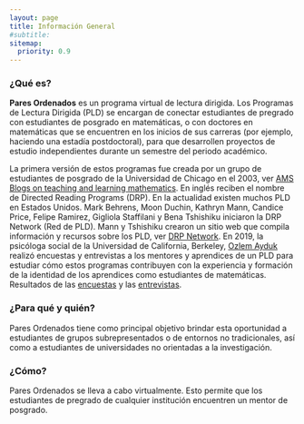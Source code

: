 ```yaml
---
layout: page
title: Información General
#subtitle:
sitemap:
  priority: 0.9
---
```

<!--<img src="{{ '/assets/img/icons8-abscissa-50.png' | prepend: site.baseurl }}" id="about-img">
<div id="describe-text">
	<p>A simple, minimal Jekyll theme for a personal web page and blog, focusing on white space and readability</p>
	<p>Fork and use the theme from the <strong> <a href="https://github.com/knhash/Pudhina"> repository</a> </strong></p>
</div>-->	
### ¿Qué es?
**Pares Ordenados** es un programa virtual de lectura dirigida. Los Programas de Lectura Dirigida (PLD) se encargan de conectar estudiantes de pregrado con estudiantes de posgrado en matemáticas, o con doctores en matemáticas que se encuentren en los inicios de sus carreras (por ejemplo, haciendo una estadía postdoctoral), para que desarrollen proyectos de estudio independientes durante un semestre del periodo académico.

La primera versión de estos programas fue creada por un grupo de estudiantes de posgrado de la Universidad de Chicago en el 2003, ver [AMS Blogs on teaching and learning mathematics](https://blogs.ams.org/matheducation/2015/06/20/we-started-a-directed-reading-program-and-so-can-you/). En inglés reciben el nombre de Directed Reading Programs (DRP). En la actualidad existen muchos PLD en Estados Unidos. Mark Behrens, Moon Duchin, Kathryn Mann, Candice Price, Felipe Ramirez, Gigliola Staffilani y Bena Tshishiku iniciaron la DRP Network (Red de PLD). Mann y Tshishiku crearon un sitio web que compila información y recursos sobre los PLD, ver [DRP Network](https://sites.google.com/view/drp-network/home?authuser=0). En 2019, la psicóloga social de la Universidad de California, Berkeley, [Ozlem Ayduk](https://psychology.berkeley.edu/people/ozlem-ayduk) realizó encuestas y entrevistas a los mentores y aprendices de un PLD para estudiar cómo estos programas contribuyen con la experiencia y formación de la identidad de los aprendices como estudiantes de matemáticas. Resultados de las [encuestas](https://drive.google.com/file/d/1v0T0f9Gw_-T1elHPvUl6PhQWn2g_pCD3/view) y las [entrevistas](https://drive.google.com/file/d/1NNcSrwUe9fBgF5yCh_x0Rk7EZUjR8A27/view).


### ¿Para qué y quién?
Pares Ordenados tiene como principal objetivo brindar esta oportunidad a estudiantes de grupos subrepresentados o de entornos no tradicionales, así como a estudiantes de universidades no orientadas a la investigación. 

### ¿Cómo?
Pares Ordenados se lleva a cabo virtualmente. Esto permite que los estudiantes de pregrado de cualquier institución encuentren un mentor de posgrado.

